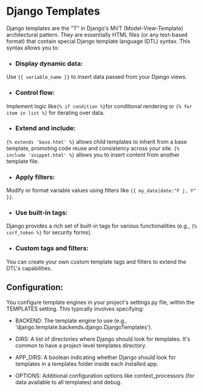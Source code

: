 # Django Templates
Django templates are the "T" in Django's MVT (Model-View-Template) architectural pattern. They are essentially HTML files (or any text-based format) that contain special Django template language (DTL) syntax. This syntax allows you to:

* ### Display dynamic data: 
Use `{{ variable_name }}` to insert data passed from your Django views.
* ### Control flow: 
Implement logic like` {% if condition %} `for conditional rendering or `{% for item in list %}` for iterating over data.

* ### Extend and include:
`{% extends 'base.html' %}` allows child templates to inherit from a base template, promoting code reuse and consistency across your site.
`{% include 'snippet.html' %}` allows you to insert content from another template file.

* ### Apply filters: 
Modify or format variable values using filters like `{{ my_date|date:"F j, Y" }}`.

* ### Use built-in tags: 
Django provides a rich set of built-in tags for various functionalities (e.g., `{% csrf_token %}` for security forms).

* ### Custom tags and filters: 
You can create your own custom template tags and filters to extend the DTL's capabilities.

## Configuration:

You configure template engines in your project's settings.py file, within the TEMPLATES setting. This typically involves specifying:

* BACKEND: 
The template engine to use (e.g., 'django.template.backends.django.DjangoTemplates').

* DIRS: 
A list of directories where Django should look for templates. It's common to have a project-level templates directory.

* APP_DIRS: 
A boolean indicating whether Django should look for templates in a templates folder inside each installed app.

* OPTIONS: 
Additional configuration options like context_processors (for data available to all templates) and debug.